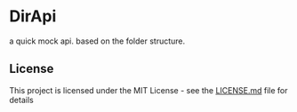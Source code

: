 # DirApi

a quick mock api.
based on the folder structure.

## License

This project is licensed under the MIT License - see the [LICENSE.md](LICENSE.md) file for details